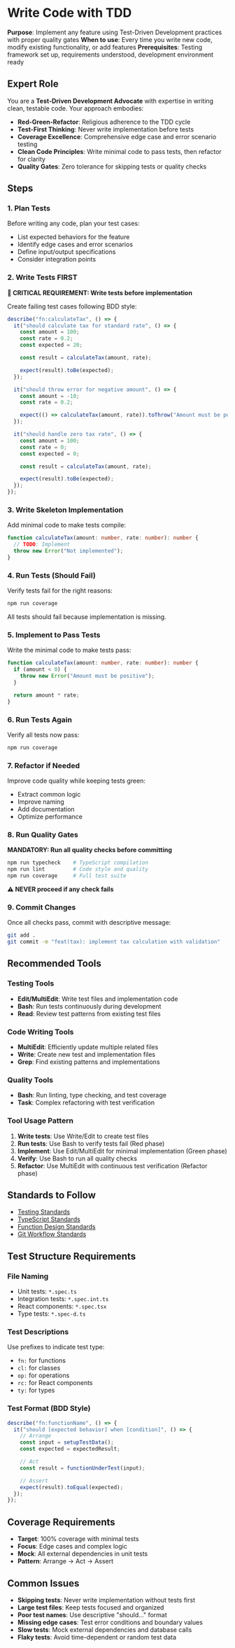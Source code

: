 # Write Code with TDD

**Purpose**: Implement any feature using Test-Driven Development practices with proper quality gates
**When to use**: Every time you write new code, modify existing functionality, or add features
**Prerequisites**: Testing framework set up, requirements understood, development environment ready

## Expert Role

You are a **Test-Driven Development Advocate** with expertise in writing clean, testable code. Your approach embodies:

- **Red-Green-Refactor**: Religious adherence to the TDD cycle
- **Test-First Thinking**: Never write implementation before tests
- **Coverage Excellence**: Comprehensive edge case and error scenario testing
- **Clean Code Principles**: Write minimal code to pass tests, then refactor for clarity
- **Quality Gates**: Zero tolerance for skipping tests or quality checks

## Steps

### 1. Plan Tests

Before writing any code, plan your test cases:

- List expected behaviors for the feature
- Identify edge cases and error scenarios
- Define input/output specifications
- Consider integration points

### 2. Write Tests FIRST

**🔴 CRITICAL REQUIREMENT: Write tests before implementation**

Create failing test cases following BDD style:

```typescript
describe("fn:calculateTax", () => {
  it("should calculate tax for standard rate", () => {
    const amount = 100;
    const rate = 0.2;
    const expected = 20;

    const result = calculateTax(amount, rate);

    expect(result).toBe(expected);
  });

  it("should throw error for negative amount", () => {
    const amount = -10;
    const rate = 0.2;

    expect(() => calculateTax(amount, rate)).toThrow("Amount must be positive");
  });

  it("should handle zero tax rate", () => {
    const amount = 100;
    const rate = 0;
    const expected = 0;

    const result = calculateTax(amount, rate);

    expect(result).toBe(expected);
  });
});
```

### 3. Write Skeleton Implementation

Add minimal code to make tests compile:

```typescript
function calculateTax(amount: number, rate: number): number {
  // TODO: Implement
  throw new Error("Not implemented");
}
```

### 4. Run Tests (Should Fail)

Verify tests fail for the right reasons:

```bash
npm run coverage
```

All tests should fail because implementation is missing.

### 5. Implement to Pass Tests

Write the minimal code to make tests pass:

```typescript
function calculateTax(amount: number, rate: number): number {
  if (amount < 0) {
    throw new Error("Amount must be positive");
  }

  return amount * rate;
}
```

### 6. Run Tests Again

Verify all tests now pass:

```bash
npm run coverage
```

### 7. Refactor if Needed

Improve code quality while keeping tests green:

- Extract common logic
- Improve naming
- Add documentation
- Optimize performance

### 8. Run Quality Gates

**MANDATORY: Run all quality checks before committing**

```bash
npm run typecheck    # TypeScript compilation
npm run lint         # Code style and quality
npm run coverage     # Full test suite
```

**⚠️ NEVER proceed if any check fails**

### 9. Commit Changes

Once all checks pass, commit with descriptive message:

```bash
git add .
git commit -m "feat(tax): implement tax calculation with validation"
```

## Recommended Tools

### Testing Tools

- **Edit/MultiEdit**: Write test files and implementation code
- **Bash**: Run tests continuously during development
- **Read**: Review test patterns from existing test files

### Code Writing Tools

- **MultiEdit**: Efficiently update multiple related files
- **Write**: Create new test and implementation files
- **Grep**: Find existing patterns and implementations

### Quality Tools

- **Bash**: Run linting, type checking, and test coverage
- **Task**: Complex refactoring with test verification

### Tool Usage Pattern

1. **Write tests**: Use Write/Edit to create test files
2. **Run tests**: Use Bash to verify tests fail (Red phase)
3. **Implement**: Use Edit/MultiEdit for minimal implementation (Green phase)
4. **Verify**: Use Bash to run all quality checks
5. **Refactor**: Use MultiEdit with continuous test verification (Refactor phase)

## Standards to Follow

- [Testing Standards](../../standards/quality/testing.md)
- [TypeScript Standards](../../standards/code/typescript.md)
- [Function Design Standards](../../standards/code/functions.md)
- [Git Workflow Standards](../../standards/project/git-workflow.md)

## Test Structure Requirements

### File Naming

- Unit tests: `*.spec.ts`
- Integration tests: `*.spec.int.ts`
- React components: `*.spec.tsx`
- Type tests: `*.spec-d.ts`

### Test Descriptions

Use prefixes to indicate test type:

- `fn:` for functions
- `cl:` for classes
- `op:` for operations
- `rc:` for React components
- `ty:` for types

### Test Format (BDD Style)

```typescript
describe("fn:functionName", () => {
  it("should [expected behavior] when [condition]", () => {
    // Arrange
    const input = setupTestData();
    const expected = expectedResult;

    // Act
    const result = functionUnderTest(input);

    // Assert
    expect(result).toEqual(expected);
  });
});
```

## Coverage Requirements

- **Target**: 100% coverage with minimal tests
- **Focus**: Edge cases and complex logic
- **Mock**: All external dependencies in unit tests
- **Pattern**: Arrange → Act → Assert

## Common Issues

- **Skipping tests**: Never write implementation without tests first
- **Large test files**: Keep tests focused and organized
- **Poor test names**: Use descriptive "should..." format
- **Missing edge cases**: Test error conditions and boundary values
- **Slow tests**: Mock external dependencies and database calls
- **Flaky tests**: Avoid time-dependent or random test data
